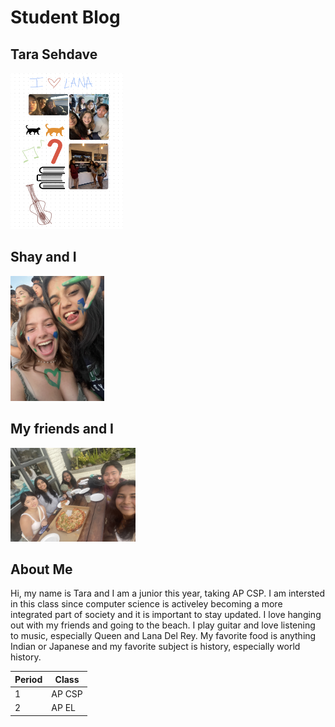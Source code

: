 # Student Blog

## Tara Sehdave

<img src="images/drawing.jpg" height="250px" width="180px"/>

## Shay and I
<img src="images/shay.png" height="200px" width="150px"/>

## My friends and I
<img src="images/friends.jpg" height="150px" width="200px"/>

## About Me
Hi, my name is Tara and I am a junior this year, taking AP CSP. I am intersted in this class since computer science is activeley becoming a more integrated part of society and it is important to stay updated. I love hanging out with my friends and going to the beach. I play guitar and love listening to music, especially Queen and Lana Del Rey. My favorite food is anything Indian or Japanese and my favorite subject is history, especially world history.

| Period | Class |
| ------ | ----- |
|   1    | AP CSP |
|   2    | AP EL |